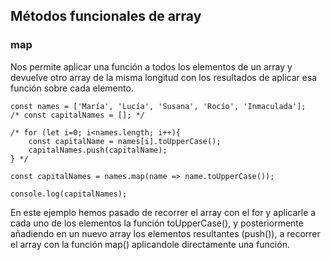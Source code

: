 ## Métodos funcionales de array

### map
Nos permite aplicar una función a todos los elementos de un array
y devuelve otro array de la misma longitud con los resultados de aplicar esa función 
sobre cada elemento.

~~~
const names = ['María', 'Lucía', 'Susana', 'Rocío', 'Inmaculada'];
/* const capitalNames = []; */

/* for (let i=0; i<names.length; i++){
    const capitalName = names[i].toUpperCase();
    capitalNames.push(capitalName);
} */

const capitalNames = names.map(name => name.toUpperCase());

console.log(capitalNames);
~~~

En este ejemplo hemos pasado de recorrer el array con el for y aplicarle a cada uno
de los elementos la función toUpperCase(), y posteriormente añadiendo en un nuevo array los elementos resultantes (push()), a recorrer el array con la función map()
aplicandole directamente una función.

